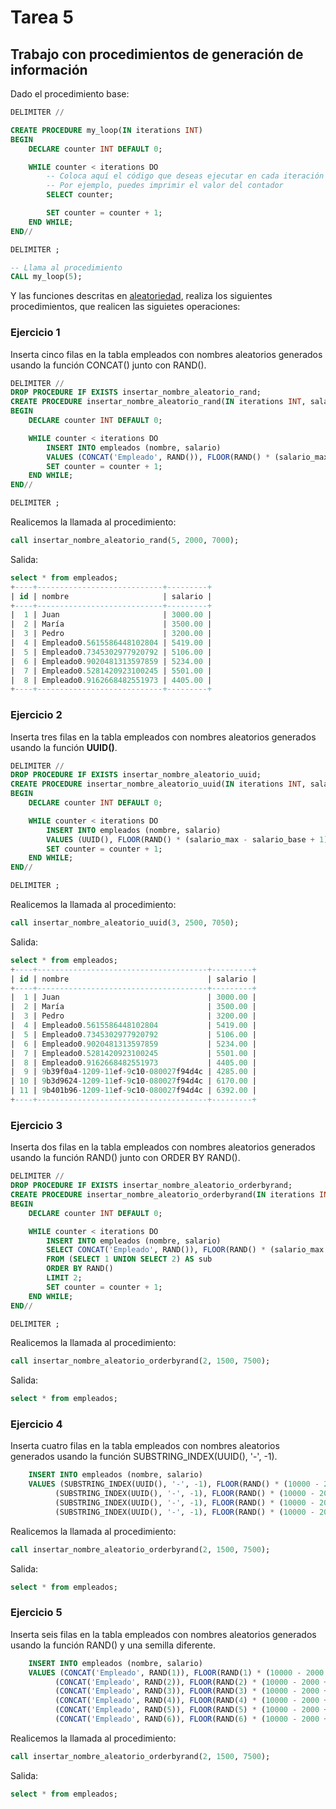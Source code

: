 # Tarea 5
## Trabajo con procedimientos de generación de información

Dado el procedimiento base:

```sql
DELIMITER //

CREATE PROCEDURE my_loop(IN iterations INT)
BEGIN
    DECLARE counter INT DEFAULT 0;

    WHILE counter < iterations DO
        -- Coloca aquí el código que deseas ejecutar en cada iteración del bucle
        -- Por ejemplo, puedes imprimir el valor del contador
        SELECT counter;

        SET counter = counter + 1;
    END WHILE;
END//

DELIMITER ;

-- Llama al procedimiento 
CALL my_loop(5);
```

Y las funciones descritas en [aleatoriedad](../../aleatoriedad.md), realiza los siguientes procedimientos, que realicen las siguietes operaciones:

### Ejercicio 1
Inserta cinco filas en la tabla empleados con nombres aleatorios generados usando la función CONCAT() junto con RAND().
```sql
DELIMITER //
DROP PROCEDURE IF EXISTS insertar_nombre_aleatorio_rand;
CREATE PROCEDURE insertar_nombre_aleatorio_rand(IN iterations INT, salario_base INT, salario_max INT)
BEGIN
    DECLARE counter INT DEFAULT 0;

    WHILE counter < iterations DO
        INSERT INTO empleados (nombre, salario)
        VALUES (CONCAT('Empleado', RAND()), FLOOR(RAND() * (salario_max - salario_base + 1)) + salario_base);
        SET counter = counter + 1;
    END WHILE;
END//

DELIMITER ;
```

Realicemos la llamada al procedimiento:
```sql
call insertar_nombre_aleatorio_rand(5, 2000, 7000);
```

Salida:
```sql
select * from empleados;
+----+----------------------------+---------+
| id | nombre                     | salario |
+----+----------------------------+---------+
|  1 | Juan                       | 3000.00 |
|  2 | María                      | 3500.00 |
|  3 | Pedro                      | 3200.00 |
|  4 | Empleado0.5615586448102804 | 5419.00 |
|  5 | Empleado0.7345302977920792 | 5106.00 |
|  6 | Empleado0.9020481313597859 | 5234.00 |
|  7 | Empleado0.5281420923100245 | 5501.00 |
|  8 | Empleado0.9162668482551973 | 4405.00 |
+----+----------------------------+---------+
```


### Ejercicio 2
Inserta tres filas en la tabla empleados con nombres aleatorios generados usando la función __UUID()__.
```sql
DELIMITER //
DROP PROCEDURE IF EXISTS insertar_nombre_aleatorio_uuid;
CREATE PROCEDURE insertar_nombre_aleatorio_uuid(IN iterations INT, salario_base INT, salario_max INT)
BEGIN
    DECLARE counter INT DEFAULT 0;

    WHILE counter < iterations DO
        INSERT INTO empleados (nombre, salario)
        VALUES (UUID(), FLOOR(RAND() * (salario_max - salario_base + 1)) + salario_base);
        SET counter = counter + 1;
    END WHILE;
END//

DELIMITER ;
```

Realicemos la llamada al procedimiento:
```sql
call insertar_nombre_aleatorio_uuid(3, 2500, 7050);
```

Salida:
```sql
select * from empleados;
+----+--------------------------------------+---------+
| id | nombre                               | salario |
+----+--------------------------------------+---------+
|  1 | Juan                                 | 3000.00 |
|  2 | María                                | 3500.00 |
|  3 | Pedro                                | 3200.00 |
|  4 | Empleado0.5615586448102804           | 5419.00 |
|  5 | Empleado0.7345302977920792           | 5106.00 |
|  6 | Empleado0.9020481313597859           | 5234.00 |
|  7 | Empleado0.5281420923100245           | 5501.00 |
|  8 | Empleado0.9162668482551973           | 4405.00 |
|  9 | 9b39f0a4-1209-11ef-9c10-080027f94d4c | 4285.00 |
| 10 | 9b3d9624-1209-11ef-9c10-080027f94d4c | 6170.00 |
| 11 | 9b401b96-1209-11ef-9c10-080027f94d4c | 6392.00 |
+----+--------------------------------------+---------+
```


### Ejercicio 3
Inserta dos filas en la tabla empleados con nombres aleatorios generados usando la función RAND() junto con ORDER BY RAND().

```sql
DELIMITER //
DROP PROCEDURE IF EXISTS insertar_nombre_aleatorio_orderbyrand;
CREATE PROCEDURE insertar_nombre_aleatorio_orderbyrand(IN iterations INT, salario_base INT, salario_max INT)
BEGIN
    DECLARE counter INT DEFAULT 0;

    WHILE counter < iterations DO
        INSERT INTO empleados (nombre, salario)
        SELECT CONCAT('Empleado', RAND()), FLOOR(RAND() * (salario_max - salario_base + 1)) + salario_base
        FROM (SELECT 1 UNION SELECT 2) AS sub
        ORDER BY RAND()
        LIMIT 2;
        SET counter = counter + 1;
    END WHILE;
END//

DELIMITER ;
```

Realicemos la llamada al procedimiento:
```sql
call insertar_nombre_aleatorio_orderbyrand(2, 1500, 7500);
```

Salida:
```sql
select * from empleados;

```

### Ejercicio 4
Inserta cuatro filas en la tabla empleados con nombres aleatorios generados usando la función SUBSTRING_INDEX(UUID(), '-', -1).

```sql
    INSERT INTO empleados (nombre, salario)
    VALUES (SUBSTRING_INDEX(UUID(), '-', -1), FLOOR(RAND() * (10000 - 2000 + 1)) + 2000),
          (SUBSTRING_INDEX(UUID(), '-', -1), FLOOR(RAND() * (10000 - 2000 + 1)) + 2000),
          (SUBSTRING_INDEX(UUID(), '-', -1), FLOOR(RAND() * (10000 - 2000 + 1)) + 2000),
          (SUBSTRING_INDEX(UUID(), '-', -1), FLOOR(RAND() * (10000 - 2000 + 1)) + 2000);
```
 
 Realicemos la llamada al procedimiento:
```sql
call insertar_nombre_aleatorio_orderbyrand(2, 1500, 7500);
```

Salida:
```sql
select * from empleados;

```

### Ejercicio 5
Inserta seis filas en la tabla empleados con nombres aleatorios generados usando la función RAND() y una semilla diferente.

```sql
    INSERT INTO empleados (nombre, salario)
    VALUES (CONCAT('Empleado', RAND(1)), FLOOR(RAND(1) * (10000 - 2000 + 1)) + 2000),
          (CONCAT('Empleado', RAND(2)), FLOOR(RAND(2) * (10000 - 2000 + 1)) + 2000),
          (CONCAT('Empleado', RAND(3)), FLOOR(RAND(3) * (10000 - 2000 + 1)) + 2000),
          (CONCAT('Empleado', RAND(4)), FLOOR(RAND(4) * (10000 - 2000 + 1)) + 2000),
          (CONCAT('Empleado', RAND(5)), FLOOR(RAND(5) * (10000 - 2000 + 1)) + 2000),
          (CONCAT('Empleado', RAND(6)), FLOOR(RAND(6) * (10000 - 2000 + 1)) + 2000);
```

Realicemos la llamada al procedimiento:
```sql
call insertar_nombre_aleatorio_orderbyrand(2, 1500, 7500);
```

Salida:
```sql
select * from empleados;

```
